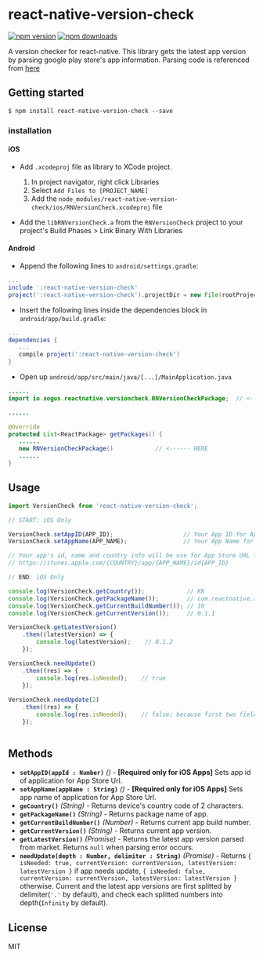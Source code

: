 # react-native-version-check

[![npm version][npm-image]][npm-url]
[![npm downloads][downloads-image]][downloads-url]

A version checker for react-native.
This library gets the latest app version by parsing google play store's app information.
Parsing code is referenced from [here](http://itmir.tistory.com/524)

## Getting started

`$ npm install react-native-version-check --save`


### installation

#### iOS
* Add ```.xcodeproj``` file as library to XCode project.  
  1. In project navigator, right click Libraries    
  2. Select ```Add Files to [PROJECT_NAME]```
  3. Add the ```node_modules/react-native-version-check/ios/RNVersionCheck.xcodeproj``` file

* Add the ```libRNVersionCheck.a``` from the ```RNVersionCheck``` project to your project's Build Phases > Link Binary With Libraries 


#### Android

* Append the following lines to `android/settings.gradle`:
```gradle
...
include ':react-native-version-check'
project(':react-native-version-check').projectDir = new File(rootProject.projectDir, 	'../node_modules/react-native-version-check/android')
```
* Insert the following lines inside the dependencies block in `android/app/build.gradle`:
```gradle
...
dependencies {
   ...
   compile project(':react-native-version-check')
}
```
* Open up `android/app/src/main/java/[...]/MainApplication.java`
```java
......
import io.xogus.reactnative.versioncheck.RNVersionCheckPackage;  // <--- HERE

......

@Override
protected List<ReactPackage> getPackages() {
   ......
   new RNVersionCheckPackage()            // <------ HERE
   ......
}
```

## Usage
```javascript
import VersionCheck from 'react-native-version-check';

// START: iOS Only

VersionCheck.setAppID(APP_ID);                    // Your App ID for App Store URL
VersionCheck.setAppName(APP_NAME);                // Your App Name for App Store URL

// Your app's id, name and country info will be use for App Store URL like
// https://itunes.apple.com/{COUNTRY}/app/{APP_NAME}/id{APP_ID}

// END: iOS Only

console.log(VersionCheck.getCountry());            // KR
console.log(VersionCheck.getPackageName());        // com.reactnative.app
console.log(VersionCheck.getCurrentBuildNumber()); // 10
console.log(VersionCheck.getCurrentVersion());     // 0.1.1

VersionCheck.getLatestVersion()
    .then((latestVersion) => {
        console.log(latestVersion);    // 0.1.2
    });

VersionCheck.needUpdate()
    .then((res) => {
        console.log(res.isNeeded);    // true
    });
    
VersionCheck.needUpdate(2)
    .then((res) => {
        console.log(res.isNeeded);    // false; because first two fields of current and the lastest versions are the same as "0.1".
    });
    
```

## Methods

- **`setAppID(appId : Number)`** _()_ - **[Required only for iOS Apps]** Sets app id of application for App Store Url.
- **`setAppName(appName : String)`** _()_ - **[Required only for iOS Apps]** Sets app name of application for App Store Url.
- **`geCountry()`** _(String)_ - Returns device's country code of 2 characters.
- **`getPackageName()`** _(String)_ - Returns package name of app.
- **`getCurrentBuildNumber()`** _(Number)_ - Returns current app build number.
- **`getCurrentVersion()`** _(String)_ - Returns current app version.
- **`getLatestVersion()`** _(Promise)_ - Returns the latest app version parsed from market. Returns `null` when parsing error occurs.
- **`needUpdate(depth : Number, delimiter : String)`** _(Promise)_ - Returns `{ isNeeded: true, currentVersion: currentVersion, latestVersion: latestVersion }` if app needs update, `{ isNeeded: false, currentVersion: currentVersion, latestVersion: latestVersion }` otherwise. Current and the latest app versions are first splitted by delimiter(`'.'` by default), and check each splitted numbers into depth(`Infinity` by default).
  
## License
MIT


[npm-image]: https://img.shields.io/npm/v/react-native-version-check.svg
[npm-url]: https://npmjs.org/package/react-native-version-check
[downloads-image]: https://img.shields.io/npm/dm/react-native-version-check.svg
[downloads-url]: https://npmjs.org/package/react-native-version-check
